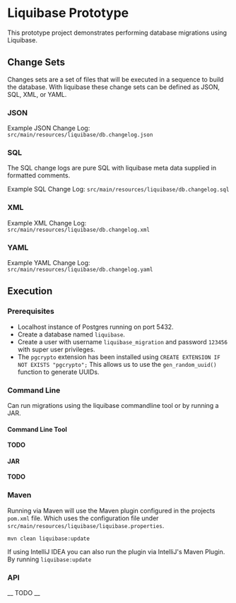 # Liquibase Prototype
This prototype project demonstrates performing database migrations using Liquibase. 

## Change Sets
Changes sets are a set of files that will be executed in a sequence to build the database. With 
liquibase these change sets can be defined as JSON, SQL, XML, or YAML.

### JSON
Example JSON Change Log: `src/main/resources/liquibase/db.changelog.json`

### SQL
The SQL change logs are pure SQL with liquibase meta data supplied in formatted comments.

Example SQL Change Log: `src/main/resources/liquibase/db.changelog.sql`

### XML
Example XML Change Log: `src/main/resources/liquibase/db.changelog.xml`

### YAML
Example YAML Change Log: `src/main/resources/liquibase/db.changelog.yaml`

## Execution

### Prerequisites
* Localhost instance of Postgres running on port 5432. 
* Create a database named `liquibase`.
* Create a user with username `liquibase_migration` and password `123456` with super user privileges. 
* The `pgcrypto` extension has been installed using `CREATE EXTENSION IF NOT EXISTS "pgcrypto";` This allows
us to use the `gen_random_uuid()` function to generate UUIDs.

### Command Line
Can run migrations using the liquibase commandline tool or by running a JAR.

#### Command Line Tool
__TODO__

#### JAR
__TODO__

### Maven
Running via Maven will use the Maven plugin configured in the projects `pom.xml` file. Which uses the configuration
file under `src/main/resources/liquibase/liquibase.properties`.

`mvn clean liquibase:update`

If using IntelliJ IDEA you can also run the plugin via IntelliJ's Maven Plugin. By running `liquibase:update`

### API
__ TODO __
